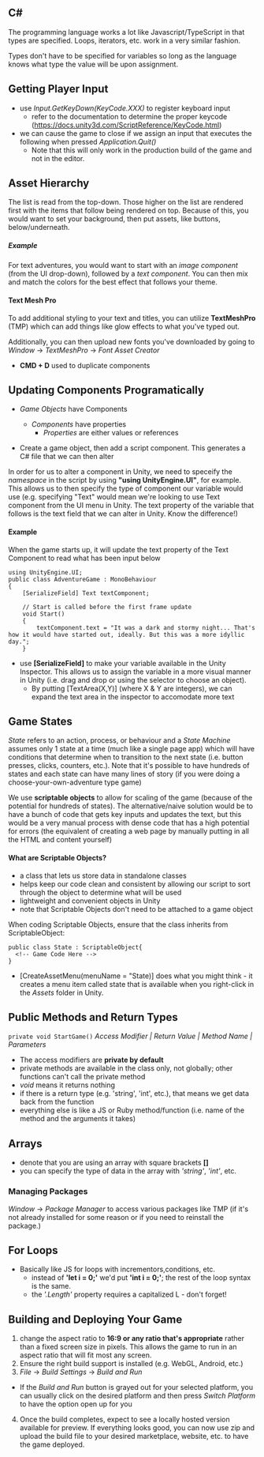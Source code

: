 ## C#
The programming language works a lot like Javascript/TypeScript in that types are specified. Loops, iterators, etc. work in a very similar fashion.

Types don't have to be specified for variables so long as the language knows what type the value will be upon assignment.

## Getting Player Input
* use _Input.GetKeyDown(KeyCode.XXX)_ to register keyboard input
  * refer to the documentation to determine the proper keycode (https://docs.unity3d.com/ScriptReference/KeyCode.html)
* we can cause the game to close if we assign an input that executes the following when pressed _Application.Quit()_
  * Note that this will only work in the production build of the game and not in the editor.

## Asset Hierarchy
The list is read from the top-down. Those higher on the list are rendered first with the items that follow being rendered on top. Because of this, you would want to set your background, then put assets, like buttons, below/underneath.

##### Example
For text adventures, you would want to start with an _image component_ (from the UI drop-down), followed by a _text component_. You can then mix and match the colors for the best effect that follows your theme.

#### Text Mesh Pro
To add additional styling to your text and titles, you can utilize __TextMeshPro__ (TMP) which can add things like glow effects to what you've typed out.

Additionally, you can then upload new fonts you've downloaded by going to _Window_ -> _TextMeshPro_ -> _Font Asset Creator_

* __CMD + D__ used to duplicate components

## Updating Components Programatically
* _Game Objects_ have Components
  * _Components_ have properties
    * _Properties_ are either values or references

* Create a game object, then add a script component. This generates a C# file that we can then alter

In order for us to alter a component in Unity, we need to speceify the _namespace_ in the script by using __"using UnityEngine.UI"__, for example. This allows us to then specify the type of component our variable would use (e.g. specifying "Text" would mean we're looking to use Text component from the UI menu in Unity. The text property of the variable that follows is the text field that we can alter in Unity. Know the difference!)

#### Example
When the game starts up, it will update the text property of the Text Component to read what has been input below
```
using UnityEngine.UI;
public class AdventureGame : MonoBehaviour
{
    [SerializeField] Text textComponent;

    // Start is called before the first frame update
    void Start()
    {
        textComponent.text = "It was a dark and stormy night... That's how it would have started out, ideally. But this was a more idyllic day.";
    }
```

* use __[SerializeField]__ to make your variable available in the Unity Inspector. This allows us to assign the variable in a more visual manner in Unity (i.e. drag and drop or using the selector to choose an object).
  * By putting [TextArea(X,Y)] (where X & Y are integers), we can expand the text area in the inspector to accomodate more text

## Game States
_State_ refers to an action, process, or behaviour and a _State Machine_ assumes only 1 state at a time (much like a single page app) which will have conditions that determine when to transition to the next state (i.e. button presses, clicks, counters, etc.). Note that it's possible to have hundreds of states and each state can have many lines of story (if you were doing a choose-your-own-adventure type game)

We use __scriptable objects__ to allow for scaling of the game (because of the potential for hundreds of states). The alternative/naive solution would be to have a bunch of code that gets key inputs and updates the text, but this would be a very manual process with dense code that has a high potential for errors (the equivalent of creating a web page by manually putting in all the HTML and content yourself)

#### What are Scriptable Objects?
* a class that lets us store data in standalone classes
* helps keep our code clean and consistent by allowing our script to sort through the object to determine what will be used
* lightweight and convenient objects in Unity
* note that Scriptable Objects don't need to be attached to a game object

When coding Scriptable Objects, ensure that the class inherits from ScriptableObject:

```
public class State : ScriptableObject{
  <!-- Game Code Here -->
}
```

* [CreateAssetMenu(menuName = "State)] does what you might think - it creates a menu item called state that is available when you right-click in the _Assets_ folder in Unity.

## Public Methods and Return Types
 ``` private void StartGame() ```
 _Access Modifier | Return Value | Method Name | Parameters_

 * The access modifiers are __private by default__
  * private methods are available in the class only, not globally; other functions can't call the private method
 * _void_ means it returns nothing
  * if there is a return type (e.g. 'string', 'int', etc.), that means we get data back from the function
 * everything else is like a JS or Ruby method/function (i.e. name of the method and the arguments it takes)

 ## Arrays
 * denote that you are using an array with square brackets __[]__
  * you can specify the type of data in the array with _'string'_, _'int'_, etc.

### Managing Packages
_Window_ -> _Package Manager_ to access various packages like TMP (if it's not already installed for some reason or if you need to reinstall the package.)

## For Loops
* Basically like JS for loops with incrementors,conditions, etc.
  * instead of __'let i = 0;'__ we'd put __'int i = 0;'__; the rest of the loop syntax is the same.
  * the _'.Length'_ property requires a capitalized L - don't forget!

## Building and Deploying Your Game
1. change the aspect ratio to __16:9 or any ratio that's appropriate__ rather than a fixed screen size in pixels. This allows the game to run in an aspect ratio that will fit most any screen.
2. Ensure the right build support is installed (e.g. WebGL, Android, etc.)
3. _File_ -> _Build Settings_ -> _Build and Run_
  * If the _Build and Run_ button is grayed out for your selected platform, you can usually click on the desired platform and then press _Switch Platform_ to have the option open up for you
4. Once the build completes, expect to see a locally hosted version available for preview. If everything looks good, you can now use zip and upload the build file to your desired marketplace, website, etc. to have the game deployed.